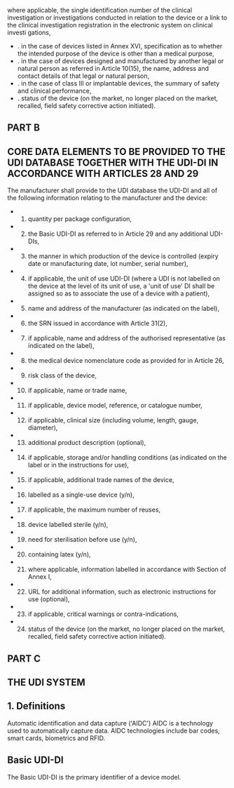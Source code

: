 where  applicable,  the  single  identification  number  of  the  clinical  investigation  or  investigations  conducted  in relation to the device or a link to the clinical investigation registration in the electronic system on clinical investi­ gations,
- . in  the  case  of  devices  listed  in  Annex  XVI,  specification  as  to  whether  the  intended  purpose  of  the  device  is other  than a medical purpose,
- . in the case of devices designed and manufactured by another legal or natural person as referred in Article 10(15), the name, address and contact details of that legal or natural person,
- . in the case of class III or  implantable devices, the summary of safety and clinical performance,
- . status  of  the  device  (on  the  market,  no  longer  placed  on  the  market,  recalled,  field  safety  corrective  action initiated).
## PART B
## CORE  DATA  ELEMENTS  TO  BE  PROVIDED  TO  THE  UDI  DATABASE  TOGETHER  WITH  THE  UDI-DI  IN ACCORDANCE WITH ARTICLES 28 AND 29
The  manufacturer  shall  provide  to  the  UDI  database  the  UDI-DI  and  all  of  the  following  information  relating  to  the manufacturer and the device:
- 1.  quantity per  package configuration,
- 2.  the Basic UDI-DI as referred to in Article 29 and any additional UDI-DIs,
- 3.  the  manner  in  which  production  of  the  device  is  controlled  (expiry  date  or  manufacturing  date,  lot  number,  serial number),
- 4.  if  applicable,  the  unit  of  use  UDI-DI  (where  a  UDI  is  not  labelled  on  the  device  at  the  level  of  its  unit  of  use,  a  'unit of use'  DI shall be assigned so as to associate the use of a device with a patient),
- 5.  name and address of the manufacturer (as indicated on the label),
- 6.  the SRN issued in accordance with Article 31(2),
- 7.  if applicable, name and address of the authorised representative (as indicated on the label),
- 8.  the medical device nomenclature code as provided for in Article 26,
- 9.  risk class of  the device,
- 10.  if applicable, name or  trade name,
- 11.  if applicable, device model, reference, or catalogue number,
- 12.  if applicable, clinical size (including volume, length, gauge, diameter),
- 13.  additional product description (optional),
- 14.  if applicable, storage and/or handling conditions (as indicated on the label or in the instructions for use),
- 15.  if applicable, additional trade names of the device,
- 16.  labelled as a single-use device (y/n),
- 17.  if applicable, the maximum number of reuses,
- 18.  device labelled sterile (y/n),
- 19.  need for sterilisation before use (y/n),
- 20.  containing latex (y/n),
- 21.  where applicable, information labelled in accordance with Section  of Annex I,
- 22.  URL for additional information, such as electronic instructions for use (optional),
- 23.  if applicable, critical warnings or contra-indications,
- 24.  status of  the device (on the market, no longer placed on the market, recalled, field safety corrective action initiated).
## PART C
## THE UDI SYSTEM
## 1. Definitions
Automatic identification and data capture ('AIDC')
AIDC  is  a  technology  used  to  automatically  capture  data.  AIDC  technologies  include  bar  codes,  smart  cards, biometrics and RFID.
## Basic UDI-DI
The Basic UDI-DI is  the  primary  identifier  of  a  device  model.  